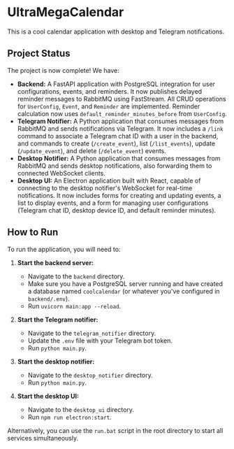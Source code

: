 # UltraMegaCalendar

This is a cool calendar application with desktop and Telegram notifications.

## Project Status

The project is now complete! We have:

*   **Backend:** A FastAPI application with PostgreSQL integration for user configurations, events, and reminders. It now publishes delayed reminder messages to RabbitMQ using FastStream. All CRUD operations for `UserConfig`, `Event`, and `Reminder` are implemented. Reminder calculation now uses `default_reminder_minutes_before` from `UserConfig`.
*   **Telegram Notifier:** A Python application that consumes messages from RabbitMQ and sends notifications via Telegram. It now includes a `/link` command to associate a Telegram chat ID with a user in the backend, and commands to create (`/create_event`), list (`/list_events`), update (`/update_event`), and delete (`/delete_event`) events.
*   **Desktop Notifier:** A Python application that consumes messages from RabbitMQ and sends desktop notifications, also forwarding them to connected WebSocket clients.
*   **Desktop UI:** An Electron application built with React, capable of connecting to the desktop notifier's WebSocket for real-time notifications. It now includes forms for creating and updating events, a list to display events, and a form for managing user configurations (Telegram chat ID, desktop device ID, and default reminder minutes).

## How to Run

To run the application, you will need to:

1.  **Start the backend server:**
    *   Navigate to the `backend` directory.
    *   Make sure you have a PostgreSQL server running and have created a database named `coolcalendar` (or whatever you've configured in `backend/.env`).
    *   Run `uvicorn main:app --reload`.

2.  **Start the Telegram notifier:**
    *   Navigate to the `telegram_notifier` directory.
    *   Update the `.env` file with your Telegram bot token.
    *   Run `python main.py`.

3.  **Start the desktop notifier:**
    *   Navigate to the `desktop_notifier` directory.
    *   Run `python main.py`.

4.  **Start the desktop UI:**
    *   Navigate to the `desktop_ui` directory.
    *   Run `npm run electron:start`.

Alternatively, you can use the `run.bat` script in the root directory to start all services simultaneously.


